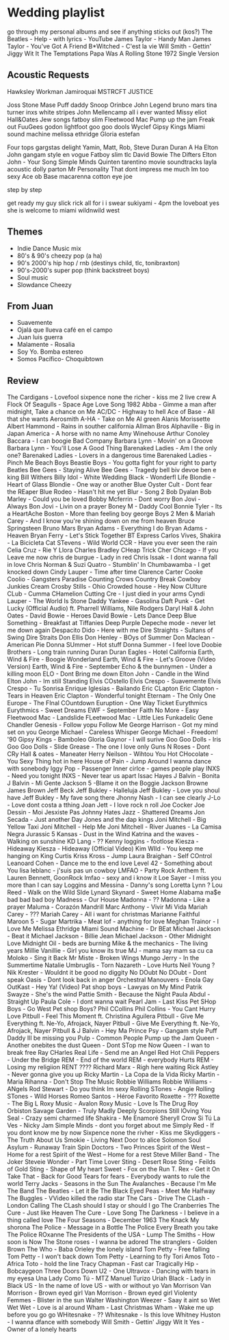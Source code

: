 # Wedding playlist

go through my personal albums and see if anything sticks out (kos?)
The Beatles - Help - with lyrics - YouTube
James Taylor - Handy Man
James Taylor - You've Got A Friend
B*Witched - C'est la vie
Will Smith - Gettin' Jiggy Wit It
The Temptations Papa Was A Rolling Stone 1972 Single Version

## Acoustic Requests

Hawksley Workman
Jamiroquai
MSTRCFT
JUSTICE

Joss Stone
Mase
Puff daddy
Snoop
Orinbce
John Legend
bruno mars
tina turner
inxs
white stripes
John Mellencamp
all i ever wanted
Missy eliot
Hall&Oates
Jew songs
fatboy slim
Fleetwood Mac
Pump up the jam
Freak out
FuuGees
godon lightfoot
goo goo dools
Wyclef
Gipsy Kings
Miami sound machine
melissa ethridge
Gloria estefan

Four tops
gargstas delight
Yamin, Matt, Rob, Steve
Duran Duran
A Ha
Elton John
gangam style
en vogue
Fatboy slim
tlc
David Bowie
The Difters
Elton John - Your Song
Simple Minds
Quinten tarentino movie soundtracks
layla acoustic
dolly parton
Mr Personality
That dont impress me much
Im too sexy
Ace ob Base
macarenna
cotton eye joe


step by step

get ready
my guy
slick rick
all for i i swear
sukiyami - 4pm
the loveboat
yes she is
welcome to miami
wildnwild west

## Themes

- Indie Dance Music mix
- 80's & 90's cheezy pop (a ha)
- 90's 2000's hip hop / rnb (destinys child, tlc, tonibraxton)
- 90's-2000's super pop (think backstreet boys)
- Soul music
- Slowdance Cheezy

## From Juan

- Suavemente
- Ojalá que llueva café en el campo
- Juan luis guerra
- Malamente - Rosalia
- Soy Yo. Bomba estereo
- Somos Pacífico- Choquibtown

## Review

The Cardigans - Lovefool
sixpence none the richer - kiss me
2 live crew
A Flock Of Seagulls - Space Age Love Song 1982
Abba - Gimme a man after midnight, Take a chance on Me
AC/DC - Highway to hell
Ace of Base - All that she wants
Aerosmith
A-HA - Take on Me
Al green
Alanis Morissette
Albert Hammond - Rains in souther california
Allman Bros
Alphaville - Big in Japan
America - A horse with no name
Amy Winehouse
Arthur Conoley
Baccara - I can boogie
Bad Company
Barbara Lynn - Movin' on a Groove
Barbara Lynn - You'll Lose A Good Thing
Barenaked Ladies - Am I the only one?
Barenaked Ladies - Lovers in a dangerous time
Barenaked Ladies - Pinch Me
Beach Boys
Beastie Boys - You gotta fight for your right to party
Beatles
Bee Gees - Staying Alive
Bee Gees - Tragedy
bell biv devoe
ben e king
Bill Withers
Billy Idol - White Wedding
Black - Wonderfl Life
Blondie - Heart of Glass
Blondie - One way or another
Blue Oyster Cult - Dont fear the REaper
Blue Rodeo - Hasn't hit me yet
Blur - Song 2
Bob Dyalan
Bob Marley - Could you be loved
Bobby Mcferrin - Dont worry
Bon Jovi - Always
Bon Jovi - Livin on a prayer
Boney M - Daddy Cool
Bonnie Tyler - Its a HeartAche
Boston - More than feeling
boy george
Boys 2 Men & Mariah Carey - And I know you're shining down on me from heaven
Bruce Springsteen
Bruno Mars
Bryan Adams - Everything I do
Bryan Adams - Heaven
Bryan Ferry - Let's Stick Together
BT Express
Carlos Vives, Shakira - La Bicicleta
Cat STevens - Wild World
CCR - Have you ever seen the rain
Celia Cruz - Rie Y Llora
Charles Bradley
CHeap Trick
Cher
Chicago - If you Leave me now
chris de burgue - Lady in red
Chris Issak - I dont wanna fall in love
Chris Norman & Suzi Quatro - Stumblin' In
Chumbawamba - I get knocked down
Cindy Lauper - Time after time
Clarence Carter
Cooke
Coolio - Gangsters Paradise
Counting Crows
Country Break
Cowboy Junkies
Cream
Crosby Stills - Ohio
Crowded house - Hey Now
CUlture CLub - Cumma CHamelion
Cutting Cre - I just died in your arms
Cyndi Lauper - The World Is Stone
Daddy Yankee - Gasolina
Daft Punk - Get Lucky (Official Audio) ft. Pharrell Williams, Nile Rodgers
Daryl Hall & John Oates - 
David Bowie - Heroes
David Bowie - Lets Dance
Deep Blue Something - Breakfast at Tiffanies
Deep Purple
Depeche mode - never let me down again
Despacito
Dido - Here with me
Dire Straights - Sultans of Swing
Dire Straits
Don Ellis
Don Henley - BOys of Summer
Don Maclean - American Pie
Donna SUmmer - Hot stuff
Donna Summer - I feel love
Doobie Brothers - Long train running
Duran Duran
Eagles - Hotel California
Earth, Wind & Fire - Boogie Wonderland
Earth, Wind & Fire - Let's Groove (Video Version)
Earth, Wind & Fire - September
Echo & the bunnymen - Under a killing moon
ELO - Dont Bring me down
Elton John - Candle in the Wind
Elton John - Im still Standing
Elvis COstello
Elvis Crespo - Suavemente
Elvis Crespo - Tu Sonrisa
Enrique Iglesias - Bailando
Eric CLapton
Eric Clapton - Tears in Heaven
Eric Clapton - Wonderful tonight
Eternam - The Only One
Europe - The FInal COuntdown
Euruption - One Way Ticket
Eurythmics
Eurythmics - Sweet Dreams
EWF - September
Faith No More - Easy
Fleetwood Mac - Landslide
FLeetwood Mac - Little Lies
Funkadelic
Gene Chandler
Genesis - Follow yopu Follow Me
George Harrison - Got my mind set on you
George Michael - Careless Whisper
George Michael - Freedom! '90
Gipsy Kings - Bamboleo
Gloria Gaynor - I will surive
Goo Goo Dolls - Iris
Goo Goo Dolls - Slide
Grease - The one I love only
Guns N Roses - Dont CRy
Hall & oates - Maneater
Herry Neilson - Wihtou You
Hot CHocolate - You Sexy Thing
hot in here
House of Pain - Jump Around
I wanna dance with sonebody
Iggy Pop - Passenger
Inner cirlce - games people play
INXS - Need you tonight
INXS - Never tear us apart
Issac Hayes
J Balvin - Bonita
J Balvin - Mi Gente
Jackson 5 -Blame it on the Boggie
Jackson Browne
James Brown
Jeff Beck
Jeff Bukley - Halleluja
Jeff Bukley - Love you shoul have
Jeff Bukley - My fave song there
Jhonny Nash - I can see clearly
J-Lo - Love dont costa a tthing
Joan Jett - I love rock n roll
Joe Cocker
Joe Dessin - Moi Jesxiste Pas
Johnny Hates Jazz - Shattered Dreams
Jon Secada - Just another Day
Jones and the dap kings
Joni Mitchell - Big Yellow Taxi
Joni Mitchell - Help Me
Joni Mitchell - River
Juanes - La Camisa Negra
Jurassic 5
Kansas - Dust in the Wind
Katrina and the waves - Walking on sunshine
KD Lang - ??
Kenny loggins - footlose
Kiesza - Hideaway
Kiesza - Hideaway (Official Video)
Kim WIld - You keep me hanging on
King Curtis
Kriss Kross - Jump
Laura Braighan - Self COntrol
Leanoard Cohen - Dance me to the end love
Level 42 - Something about You
lisa leblanc - j'suis pas un cowboy
LMFAO - Party Rock Anthem ft. Lauren Bennett, GoonRock
lmfao - sexy and i know it
Loe Sayer - I miss you more than I can say
Loggins and Messina - Danny's song
Loretta Lynn ?
Lou Reed - Walk on the Wild SIde
Lynard Skynard - Sweet Home Alabama
ma$e bad bad bad boy
Madness - Our House
Madonna - ??
Madonna - Like a prayer
Maluma - Corazón
Mandrill
Marc Anthony - Vivir Mi Vida
Mariah Carey - ???
Mariah Carey - All i want for christmas
Marianne Faithful
Maroon 5 - Sugar
Martrika - 
Meat lof - anything for love
Meghan Trainor - I Love Me
Melissa Ethridge
Miami Sound Machine - Dr BEat
Michael Jackson - Beat it
Michael Jackson - Billie Jean
Michael Jackson - Other
Midnight Love
Midnight Oil - beds are burning
Mike & the mechanics - The living years
Millie Vanillie - Girl you know its true
MJ - mama say mam sa cu ca
Moloko - Sing it Back
Mr Miste - Broken Wings
Mungo Jerry - In the Summertime
Natalie Umbruglis - Torn
Nazareth - Love Hurts
Neil Young ?
Nik Krester - Wouldnt it be good
no diggity
No DOubt
No DOubt - Dont speak
Oasis - Dont look back in anger
Orchestral Manouvers - Enola Gay
OutKast - Hey Ya! (Video)
Pat shop boys - Lawyas on My Mind
Patrik Swayze - She's the wind
Pattie Smith - Because the Night
Paula Abdul - Straight Up
Paula Cole - I dont wanna wait
Pearl Jam - Last Kiss
Pet SHop Boys - Go West
Pet shop Boys?
Phil CCollins
Phil Collins - You Cant Hurry Love
Pitbull - Feel This Moment ft. Christina Aguilera
Pitbull - Give Me Everything ft. Ne-Yo, Afrojack, Nayer
Pitbull - Give Me Everything ft. Ne-Yo, Afrojack, Nayer
Pitbull & J Balvin - Hey Ma
Prince
Psy - Gangam style
Puff Daddy Ill be missing you
Pulp - Common People
Pump up the Jam
Queen - Another onebites the dust
Queen - Dont STop me Now
Queen - I wan to break free
Ray CHarles
Real Life - Send me an Angel
Red Hot Chili Peppers - Under the Bridge
REM - End of the world
REM - everybody Hurts
REM - Losing my religiion
RENT ????
Richard Marx - Righ here waiting
Rick Astley - Never gonna give you up
Ricky Martin - La Copa de la Vida
Ricky Martin - Maria
Rihanna - Don't Stop The Music
Robbie Williams
Robbie Williams - ANgels
Rod Stewart - Do you think Im sexy
Rolling STones - Angie
Rolling STones - Wild Horses
Romeo Santos - Héroe Favorito
Roxette - ???
Roxette - The Big L
Roxy Music - Avalon
Roxy Music - Love Is The Drug
Roy Orbiston
Savage Garden - Truly Madly Deeply
Scorpions Still lOving You
Seal - Crazy
semi charmed life
Shakira - Me Enamoré
Sheryll Crow
Si Tú La Ves - Nicky Jam
Simple Minds - dont you forget about me
Simply Red - If you dont know me by now
Sixpence none the rivher - Kiss me
Skydiggers - The Truth About Us
Smokie - Living Next Door to alice
Solomon
Soul Asylum - Runaway Train
Spin Doctors - Two Princes
Spirit of the West – Home for a rest
Spirit of the West – Home for a rest
Steve Miller Band - The Joker
Steveie Wonder - Part Time Lover
Sting - Desert Rose
Sting - Feilds of Gold
Sting - Shape of My heart
Sweet - Fox on the Run
T. Rex - Get it On
Take That - Back for Good
Tears for fears - Everybody wants to rule the world
Terry Jacks - Seasons in the Sun
The Avalanches - Because I'm Me
The Band
The Beatles - Let it Be
The Black Eyed Peas - Meet Me Halfway
The Buggles - VVideo killed the radio star
The Cars - Drive
The CLash - London Calling
The CLash should I stay or should I go
The Cranberries
The Cure - Just like Heaven
The Cure - Love Song
The Darkness - I believe in a thing called love
The Four Seasons - December 1963
The Knack My shorona
The Police - Message in a Bottle
The Police Every Breath you take
The Police ROxanne
The Presidents of the USA - Lump
The Smiths - How soon is Now
The Stone roses - I wanna be adored
The stranglers - Golden Brown
The Who - Baba Orieley
the lonely island
Tom Petty - Free falling
Tom Petty - I won't back down
Tom Petty - Learning to fly
Tori Amos
Toto - Africa
Toto - hold the line
Tracy Chapman - Fast car
Tragically Hip - Bobcaygeon
Three Doors Down
U2 - One
Ultravox - Dancing with tears in my eyesa
Una Lady Como Tú - MTZ Manuel Turizo
Uriah Black - Lady in Black
US - In the name of love
US - with or without yo
Van Morrison
Van Morrison - Brown eyed girl
Van Morrison - Brown eyed girl
Violenty Femmes - Blister in the sun
Walter Washington
Weezer - Saay it aint so
Wet Wet Wet - Love is al around
Wham - Last Christmas
Wham - Wake me up before you go go
WHitesnake - ??
Whitesnake - Is this love
Whitney Huston - I wanna dfance with somebody
Will Smith - Gettin' Jiggy Wit It
Yes - Owner of a lonely hearts
